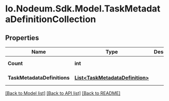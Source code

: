 # Io.Nodeum.Sdk.Model.TaskMetadataDefinitionCollection
## Properties

Name | Type | Description | Notes
------------ | ------------- | ------------- | -------------
**Count** | **int** |  | [optional] [readonly] 
**TaskMetadataDefinitions** | [**List&lt;TaskMetadataDefinition&gt;**](TaskMetadataDefinition.md) |  | [optional] [readonly] 

[[Back to Model list]](../README.md#documentation-for-models) [[Back to API list]](../README.md#documentation-for-api-endpoints) [[Back to README]](../README.md)

